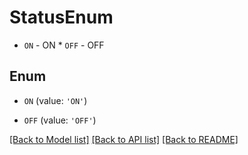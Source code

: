 # StatusEnum

* `ON` - ON * `OFF` - OFF

## Enum

* `ON` (value: `'ON'`)

* `OFF` (value: `'OFF'`)

[[Back to Model list]](../README.md#documentation-for-models) [[Back to API list]](../README.md#documentation-for-api-endpoints) [[Back to README]](../README.md)


